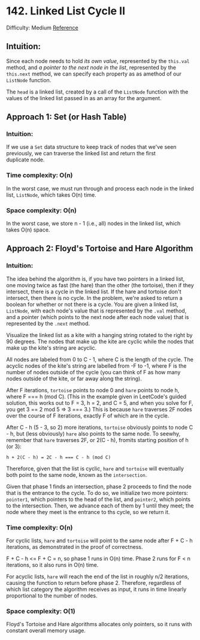 # 142. Linked List Cycle II
Difficulty: Medium
[Reference](https://leetcode.com/problems/longest-substring-without-repeating-characters/)

## Intuition:          
Since each node needs to hold *its own value*, represented by the `this.val` method, and *a pointer to the next node in the list*, represented by the `this.next` method, we can specify each property as as amethod of our `ListNode` function.

The `head` is a linked list, created by a call of the `ListNode` function with
the values of the linked list passed in as an array for the argument.

## Approach 1: Set (or Hash Table)
### Intuition:          
If we use a `Set` data structure to keep track of nodes that we've seen previously, we can traverse the linked list and return the first duplicate node.

### Time complexity: O(n)
In the worst case, we must run through and process each node in the linked list, `ListNode`, which takes O(n) time.

### Space complexity: O(n)
In the worst case, we store n - 1 (i.e., all) nodes in the linked list, which takes O(n) space.

## Approach 2: Floyd's Tortoise and Hare Algorithm
### Intuition:          
The idea behind the algorithm is, if you have two pointers in a linked list, one moving twice as fast (the hare) than the other (the tortoise), then if they intersect, there is a cycle in the linked list. If the hare and tortoise don't intersect, then there is no cycle. In the problem, we're asked to return a boolean for whether or not there is a cycle. You are given a linked list, `ListNode`, with each node's value that is represented by the `.val` method, and a pointer (which points to the next node after each node value) that is represented by the `.next` method.

Visualize the linked list as a kite with a hanging string rotated to the right by 90 degrees. The nodes that make up the kite are cyclic while the nodes that make up the kite's string are acyclic.

All nodes are labeled from 0 to C - 1, where C is the length of the cycle. The acyclic nodes of the kite's string are labelled from -F to -1, where F is the number of nodes outside of the cycle (you can think of F as how many nodes outside of the kite, or far away along the  string). 

After F iterations, `tortoise` points to node 0 and `hare` points to node h, where F === h (mod C). (This in  the example given in LeetCode's guided solution, this  works out to F = 3, h = 2, and C = 5, and when you solve for F, you get 3 == 2 mod 5 => 3 === 3.) This is because `hare` traverses 2F nodes over the course of F  iterations, exactly F of which are in the cycle. 

After C - h (5 - 3, so 2) more iterations, `tortoise` obviously points to node C - h, but (less obviously) `hare` also points to the same node. To seewhy, remember that `hare` traverses 2F, or 2(C - h), fromits starting position of h (or 3):
```
h + 2(C - h) = 2C - h === C - h (mod C)
```

Thereforce, given that the list is cyclic, `hare` and `tortoise` will eventually both point to the same node, known as the `intersection`.

Given that phase 1 finds an intersection, phase 2 proceeds to find the node that is the entrance to the cycle. To do so, we initialize two more pointers: `pointer1`, which pointers to the head of the list, and `pointer2`, which points to the intersection. Then, we advance each of them by 1 until they meet; the node where they meet is the entrance to ths cycle, so we return it.

### Time complexity:    O(n)
For cyclic lists, `hare` and `tortoise` will point to the same node after F + C - h iterations, as demonstrated in the proof of correctness. 

F + C - h <= F + C = n, so phase 1 runs in O(n) time. Phase 2 runs for F < n iterations, so it also runs in O(n) time.

For acyclic lists, `hare` will reach the end of the list in roughly n/2 iterations, causing the function to return before phase 2. Therefore, regardless of which list category the algorithm receives as input, it runs in time linearly proportional to the number of nodes.
                    
### Space complexity:   O(1)
Floyd's Tortoise and Hare algorithms allocates only pointers, so it runs with constant overall memory usage.
